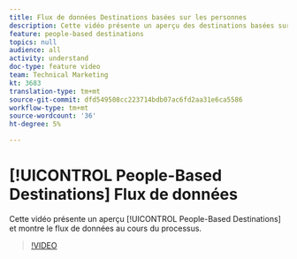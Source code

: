 ```yaml
---
title: Flux de données Destinations basées sur les personnes
description: Cette vidéo présente un aperçu des destinations basées sur les personnes et montre le flux de données au cours du processus.
feature: people-based destinations
topics: null
audience: all
activity: understand
doc-type: feature video
team: Technical Marketing
kt: 3683
translation-type: tm+mt
source-git-commit: dfd549508cc223714bdb07ac6fd2aa31e6ca5586
workflow-type: tm+mt
source-wordcount: '36'
ht-degree: 5%

---
```



# [!UICONTROL People-Based Destinations] Flux de données

Cette vidéo présente un aperçu [!UICONTROL People-Based Destinations] et montre le flux de données au cours du processus.

>[!VIDEO](https://video.tv.adobe.com/v/28968/?quality=12)
